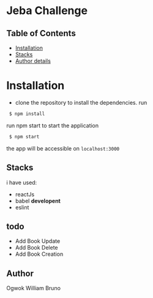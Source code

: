 # Jeba Challenge

## Table of Contents

- [Installation](#Installation)
- [Stacks](#Stacks)
- [Author details](#Author)

# Installation

- clone the repository
  to install the dependencies. run

```sh
 $ npm install
```


run npm start to start the application

```sh
 $ npm start
```

the app will be accessible on `localhost:3000`

## Stacks

i have used:

- reactJs
- babel
  **developent**
- eslint

## todo

- Add Book Update
- Add Book Delete
- Add Book Creation

## Author

Ogwok William Bruno
